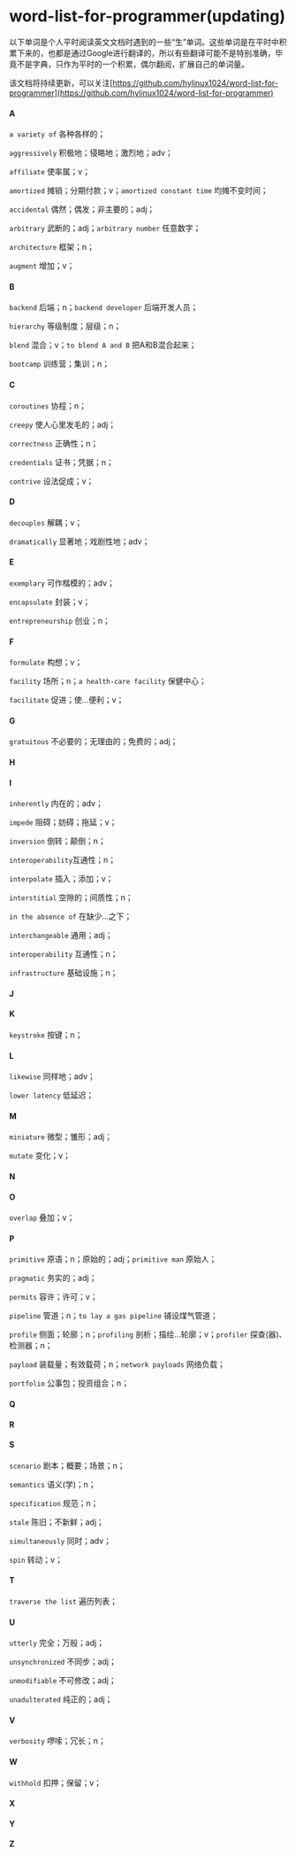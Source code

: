 # word-list-for-programmer(updating)


以下单词是个人平时阅读英文文档时遇到的一些“生”单词。这些单词是在平时中积累下来的，也都是通过Google进行翻译的，所以有些翻译可能不是特别准确，毕竟不是字典，只作为平时的一个积累，偶尔翻阅，扩展自己的单词量。

该文档将持续更新，可以关注[https://github.com/hylinux1024/word-list-for-programmer](https://github.com/hylinux1024/word-list-for-programmer)

#### A

`a variety of` 各种各样的；

`aggressively` 积极地；侵略地；激烈地；adv；

`affiliate` 使率属；v；

`amortized` 摊销；分期付款；v；`amortized constant time` 均摊不变时间；

`accidental` 偶然；偶发；非主要的；adj；

`arbitrary` 武断的；adj；`arbitrary number` 任意数字；

`architecture` 框架；n；

`augment` 增加；v；

#### B

`backend` 后端；n；`backend developer` 后端开发人员；

`hierarchy` 等级制度；层级；n；

`blend` 混合；v；`to blend A and B` 把A和B混合起来；

`bootcamp` 训练营；集训；n；

#### C

`coroutines` 协程；n；

`creepy` 使人心里发毛的；adj；

`correctness` 正确性；n；

`credentials` 证书；凭据；n；

`contrive` 设法促成；v；

#### D

`decouples` 解耦；v；

`dramatically` 显著地；戏剧性地；adv；

#### E

`exemplary` 可作楷模的；adv；

`encapsulate` 封装；v；

`entrepreneurship` 创业；n；

#### F

`formulate` 构想；v；

`facility` 场所；n；`a health-care facility` 保健中心；

`facilitate` 促进；使...便利；v；

#### G

`gratuitous` 不必要的；无理由的；免费的；adj；

#### H

#### I



`inherently` 内在的；adv；

`impede` 阻碍；妨碍；拖延；v；

`inversion` 倒转；颠倒；n；

`interoperability`互通性；n；

`interpolate` 插入；添加；v；

`interstitial` 空隙的；间质性；n；

`in the absence of` 在缺少...之下；

`interchangeable` 通用；adj；

`interoperability` 互通性；n；

`infrastructure` 基础设施；n；

#### J

#### K

`keystroke` 按键；n；

#### L

`likewise` 同样地；adv；

`lower latency` 低延迟；

#### M

`miniature` 微型；雏形；adj；

`mutate` 变化；v；

#### N

#### O

`overlap` 叠加；v；

#### P

`primitive` 原语；n；原始的；adj；`primitive man` 原始人；

`pragmatic` 务实的；adj；

`permits` 容许；许可；v；

`pipeline` 管道；n；`to lay a gas pipeline` 铺设煤气管道；

`profile` 侧面；轮廓；n；`profiling` 剖析；描绘...轮廓；v；`profiler` 探查(器)、检测器；n；

`payload` 装载量；有效载荷；n；`network payloads` 网络负载；

`portfolio` 公事包；投资组合；n；

#### Q

#### R

#### S

`scenario` 剧本；概要；场景；n；

`semantics` 语义(学)；n；

`specification` 规范；n；

`stale` 陈旧；不新鲜；adj；

`simultaneously` 同时；adv；

`spin` 转动；v；

#### T

`traverse the list` 遍历列表；

#### U

`utterly` 完全；万般；adj；

`unsynchronized` 不同步；adj；

`unmodifiable` 不可修改；adj；

`unadulterated` 纯正的；adj；

#### V

`verbosity` 啰嗦；冗长；n；

#### W

`withhold` 扣押；保留；v；

#### X

#### Y

#### Z



